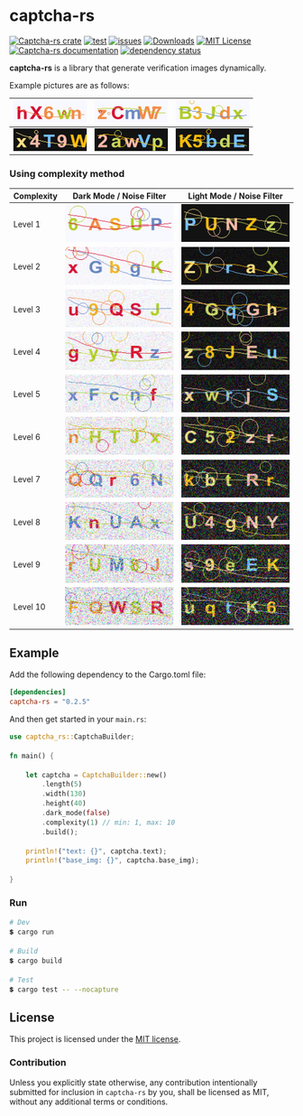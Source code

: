 # captcha-rs

[![Captcha-rs crate](https://img.shields.io/crates/v/captcha-rs.svg)](https://crates.io/crates/captcha-rs)
[![test](https://github.com/samirdjelal/captcha-rs/actions/workflows/test.yml/badge.svg)](https://github.com/samirdjelal/captcha-rs/actions/workflows/test.yml)
[![issues](https://img.shields.io/github/issues/samirdjelal/captcha-rs?color=%23ffc107)](https://github.com/samirdjelal/captcha-rs/issues)
[![Downloads](https://img.shields.io/crates/d/captcha-rs)](https://crates.io/crates/captcha-rs)
[![MIT License](https://img.shields.io/crates/l/captcha-rs)](LICENSE)
[![Captcha-rs documentation](https://img.shields.io/docsrs/captcha-rs)](https://docs.rs/captcha-rs)
[![dependency status](https://deps.rs/repo/github/samirdjelal/captcha-rs/status.svg)](https://deps.rs/repo/github/samirdjelal/captcha-rs)

**captcha-rs** is a library that generate verification images dynamically.

Example pictures are as follows:

![img-light-1.png](images/img-light-1.png) | ![img-light-2.png](images/img-light-2.png) | ![img-light-3.png](images/img-light-3.png)
--- | --- | ---
![img-dark-1.png](images/img-dark-1.png) | ![img-dark-2.png](images/img-dark-2.png) | ![img-dark-3.png](images/img-dark-3.png)

### Using complexity method

Complexity | Dark Mode / Noise Filter | Light Mode / Noise Filter
--- | --- | ---
Level 1 | ![img-dark](images/img-light-complexity-1.png) | ![img-light](images/img-dark-complexity-1.png)
Level 2 | ![img-dark](images/img-light-complexity-2.png) | ![img-light](images/img-dark-complexity-2.png)
Level 3 | ![img-dark](images/img-light-complexity-3.png) | ![img-light](images/img-dark-complexity-3.png)
Level 4 | ![img-dark](images/img-light-complexity-4.png) | ![img-light](images/img-dark-complexity-4.png)
Level 5 | ![img-dark](images/img-light-complexity-5.png) | ![img-light](images/img-dark-complexity-5.png)
Level 6 | ![img-dark](images/img-light-complexity-6.png) | ![img-light](images/img-dark-complexity-6.png)
Level 7 | ![img-dark](images/img-light-complexity-7.png) | ![img-light](images/img-dark-complexity-7.png)
Level 8 | ![img-dark](images/img-light-complexity-8.png) | ![img-light](images/img-dark-complexity-8.png)
Level 9 | ![img-dark](images/img-light-complexity-9.png) | ![img-light](images/img-dark-complexity-9.png)
Level 10 | ![img-dark](images/img-light-complexity-10.png) | ![img-light](images/img-dark-complexity-10.png)


## Example

Add the following dependency to the Cargo.toml file:

```toml
[dependencies]
captcha-rs = "0.2.5"
```

And then get started in your `main.rs`:

```rust
use captcha_rs::CaptchaBuilder;

fn main() {
	
	let captcha = CaptchaBuilder::new()
		.length(5)
		.width(130)
		.height(40)
		.dark_mode(false)
		.complexity(1) // min: 1, max: 10
		.build();
	
	println!("text: {}", captcha.text);
	println!("base_img: {}", captcha.base_img);
	
}
```

### Run

```bash
# Dev
💲 cargo run

# Build
💲 cargo build

# Test
💲 cargo test -- --nocapture
```

## License

This project is licensed under the [MIT license](LICENSE).

### Contribution

Unless you explicitly state otherwise, any contribution intentionally submitted for inclusion in `captcha-rs` by you, shall be licensed as MIT, without any additional terms or conditions.
